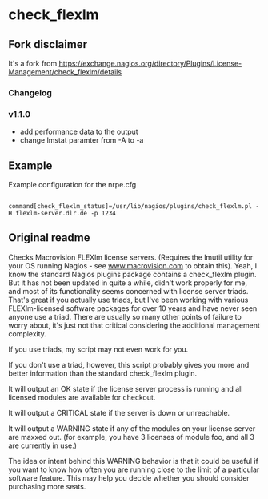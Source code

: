# check_flexlm

## Fork disclaimer
It's a fork from https://exchange.nagios.org/directory/Plugins/License-Management/check_flexlm/details 

### Changelog
### v1.1.0
  - add performance data to the output
  - change lmstat paramter from -A to -a
  
## Example

Example configuration for the nrpe.cfg

<code>
command[check_flexlm_status]=/usr/lib/nagios/plugins/check_flexlm.pl -H flexlm-server.dlr.de -p 1234
</code>

## Original readme

Checks Macrovision FLEXlm license servers. (Requires the lmutil utility for your OS running Nagios - see www.macrovision.com to obtain this).
Yeah, I know the standard Nagios plugins package contains a check_flexlm plugin. But it has not been updated in quite a while, didn't work properly for me, and most of its functionality seems concerned with license server triads. That's great if you actually use triads, but I've been working with various FLEXlm-licensed software packages for over 10 years and have never seen anyone use a triad. There are usually so many other points of failure to worry about, it's just not that critical considering the additional management complexity.

If you use triads, my script may not even work for you.

If you don't use a triad, however, this script probably gives you more and better information than the standard check_flexlm plugin.

It will output an OK state if the license server process is running and all licensed modules are available for checkout.

It will output a CRITICAL state if the server is down or unreachable.

It will output a WARNING state if any of the modules on your license server are maxxed out. (for example, you have 3 licenses of module foo, and all 3 are currently in use.)

The idea or intent behind this WARNING behavior is that it could be useful if you want to know how often you are running close to the limit of a particular software feature. This may help you decide whether you should consider purchasing more seats. 
